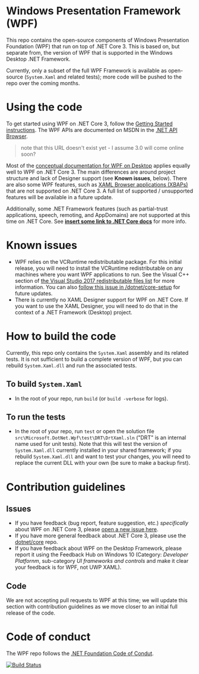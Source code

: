 # Windows Presentation Framework (WPF)
This repo contains the open-source components of Windows Presentation Foundation (WPF) that run on top of .NET Core 3. This is based on, but separate from, the version of WPF that is supported in the Windows Desktop .NET Framework.

Currently, only a subset of the full WPF Framework is available as open-source (`System.Xaml` and related tests); more code will be pushed to the repo over the coming months. 

# Using the code
To get started using WPF on .NET Core 3, follow the [Getting Started instructions](https://github.com/dotnet/samples/tree/master/wpf). The WPF APIs are documented on MSDN in the [.NET API Browser](https://docs.microsoft.com/en-us/dotnet/api/?view=netstandard-2.0).

> note that this URL doesn't exist yet - I assume 3.0 will come online soon?

Most of the [conceptual documentation for WPF on Desktop](https://docs.microsoft.com/en-us/visualstudio/designers/getting-started-with-wpf?view=vs-2017) applies equally well to WPF on .NET Core 3. The main differences are around project structure and lack of Designer support (see **Known issues**, below). There are also some WPF features, such as [XAML Browser applications (XBAPs)](https://docs.microsoft.com/en-us/dotnet/framework/wpf/app-development/wpf-xaml-browser-applications-overview) that are not supported on .NET Core 3. A full list of supported / unsupported features will be available in a future update. 

Additionally, some .NET Framework features (such as partial-trust applications, speech, remoting, and AppDomains) are not supported at this time on .NET Core. See [**insert some link to .NET Core docs**](http://msdn.microsoft.com) for more info.

# Known issues
* WPF relies on the VCRuntime redistributable package. For this initial release, you will need to install the VCRuntime redistributable on any machines where you want WPF applications to run. See the Visual C++ section of [the Visual Studio 2017 redistributable files list](https://docs.microsoft.com/en-us/visualstudio/productinfo/2017-redistribution-vs#VisualStudio) for more information. You can also [follow this issue in /dotnet/core-setup](https://github.com/dotnet/core-sdk/issues/160#issuecomment-440103176) for future updates.
* There is currently no XAML Designer support for WPF on .NET Core. If you want to use the XAML Designer, you will need to do that in the context of a .NET Framework (Desktop) project. 

# How to build the code
Currently, this repo only contains the `System.Xaml` assembly and its related tests. It is not sufficient to build a complete version of WPF, but you can rebuild `System.Xaml.dll` and run the associated tests.

## To build `System.Xaml`

* In the root of your repo, run `build` (or `build -verbose` for logs).

## To run the tests

* In the root of your repo, run `test` or open the solution file `src\Microsoft.DotNet.Wpf\test\DRT\DrtXaml.sln` ("DRT" is an internal name used for unit tests). Note that this will test the version of `System.Xaml.dll` currently installed in your shared framework; if you rebuild `System.Xaml.dll` and want to test your changes, you will need to replace the current DLL with your own (be sure to make a backup first).

# Contribution guidelines
## Issues
* If you have feedback (bug report, feature suggestion, etc.)  *specifically* about WPF on .NET Core 3, please [open a new issue here](https://github.com/dotnet/wpf/issues/). 
* If you have more general feedback about .NET Core 3, please use the [dotnet/core](https://github.com/dotnet/core) repo.
* If you have feedback about WPF on the Desktop Framework, please report it using the Feedback Hub on Windows 10 (Category: *Developer Platfornm*, sub-category *UI frameworks and controls* and make it clear your feedback is for WPF, not UWP XAML).

## Code
We are not accepting pull requests to WPF at this time; we will update this section with contribution guidelines as we move closer to an initial full release of the code.

# Code of conduct
The WPF repo follows the [.NET Foundation Code of Condut](http://www.dotnetfoundation.org/code-of-conduct).

[![Build Status](https://dnceng.visualstudio.com/internal/_apis/build/status/dotnet.wpf)](https://dnceng.visualstudio.com/internal/_build/latest?definitionId=234)
